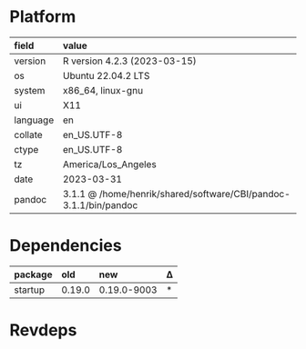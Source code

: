# Platform

|field    |value                                                            |
|:--------|:----------------------------------------------------------------|
|version  |R version 4.2.3 (2023-03-15)                                     |
|os       |Ubuntu 22.04.2 LTS                                               |
|system   |x86_64, linux-gnu                                                |
|ui       |X11                                                              |
|language |en                                                               |
|collate  |en_US.UTF-8                                                      |
|ctype    |en_US.UTF-8                                                      |
|tz       |America/Los_Angeles                                              |
|date     |2023-03-31                                                       |
|pandoc   |3.1.1 @ /home/henrik/shared/software/CBI/pandoc-3.1.1/bin/pandoc |

# Dependencies

|package |old    |new         |Δ  |
|:-------|:------|:-----------|:--|
|startup |0.19.0 |0.19.0-9003 |*  |

# Revdeps


